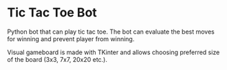 # Tic Tac Toe Bot

Python bot that can play tic tac toe. The bot can evaluate the best moves for winning and prevent player from winning. 

Visual gameboard is made with TKinter and allows choosing preferred size of the board (3x3, 7x7, 20x20 etc.).
